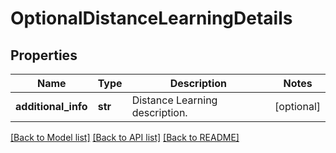 # OptionalDistanceLearningDetails


## Properties
Name | Type | Description | Notes
------------ | ------------- | ------------- | -------------
**additional_info** | **str** | Distance Learning description. | [optional] 

[[Back to Model list]](../README.md#documentation-for-models) [[Back to API list]](../README.md#documentation-for-api-endpoints) [[Back to README]](../README.md)


